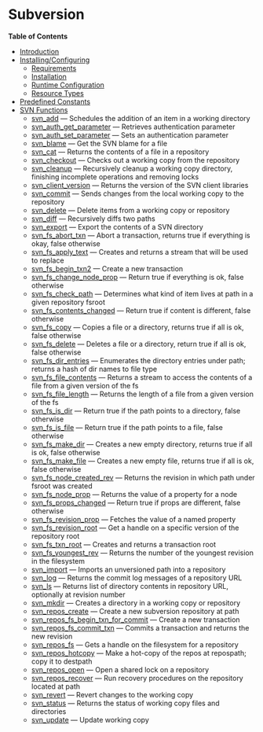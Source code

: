 Subversion
==========

**Table of Contents**

-   [Introduction](/intro/svn.html)
-   [Installing/Configuring](/svn/setup.html)
    -   [Requirements](/svn/setup.html#Requirements)
    -   [Installation](/svn/setup.html#Installation)
    -   [Runtime Configuration](/svn/setup.html#Runtime%20Configuration)
    -   [Resource Types](/svn/setup.html#Resource%20Types)
-   [Predefined Constants](/svn/constants.html)
-   [SVN Functions](/ref/svn.html)
    -   [svn\_add](/ref/svn.html#svn_add) — Schedules the addition of an
        item in a working directory
    -   [svn\_auth\_get\_parameter](/ref/svn.html#svn_auth_get_parameter)
        — Retrieves authentication parameter
    -   [svn\_auth\_set\_parameter](/ref/svn.html#svn_auth_set_parameter)
        — Sets an authentication parameter
    -   [svn\_blame](/ref/svn.html#svn_blame) — Get the SVN blame for a
        file
    -   [svn\_cat](/ref/svn.html#svn_cat) — Returns the contents of a
        file in a repository
    -   [svn\_checkout](/ref/svn.html#svn_checkout) — Checks out a
        working copy from the repository
    -   [svn\_cleanup](/ref/svn.html#svn_cleanup) — Recursively cleanup
        a working copy directory, finishing incomplete operations and
        removing locks
    -   [svn\_client\_version](/ref/svn.html#svn_client_version) —
        Returns the version of the SVN client libraries
    -   [svn\_commit](/ref/svn.html#svn_commit) — Sends changes from the
        local working copy to the repository
    -   [svn\_delete](/ref/svn.html#svn_delete) — Delete items from a
        working copy or repository
    -   [svn\_diff](/ref/svn.html#svn_diff) — Recursively diffs two
        paths
    -   [svn\_export](/ref/svn.html#svn_export) — Export the contents of
        a SVN directory
    -   [svn\_fs\_abort\_txn](/ref/svn.html#svn_fs_abort_txn) — Abort a
        transaction, returns true if everything is okay, false otherwise
    -   [svn\_fs\_apply\_text](/ref/svn.html#svn_fs_apply_text) —
        Creates and returns a stream that will be used to replace
    -   [svn\_fs\_begin\_txn2](/ref/svn.html#svn_fs_begin_txn2) — Create
        a new transaction
    -   [svn\_fs\_change\_node\_prop](/ref/svn.html#svn_fs_change_node_prop)
        — Return true if everything is ok, false otherwise
    -   [svn\_fs\_check\_path](/ref/svn.html#svn_fs_check_path) —
        Determines what kind of item lives at path in a given repository
        fsroot
    -   [svn\_fs\_contents\_changed](/ref/svn.html#svn_fs_contents_changed)
        — Return true if content is different, false otherwise
    -   [svn\_fs\_copy](/ref/svn.html#svn_fs_copy) — Copies a file or a
        directory, returns true if all is ok, false otherwise
    -   [svn\_fs\_delete](/ref/svn.html#svn_fs_delete) — Deletes a file
        or a directory, return true if all is ok, false otherwise
    -   [svn\_fs\_dir\_entries](/ref/svn.html#svn_fs_dir_entries) —
        Enumerates the directory entries under path; returns a hash of
        dir names to file type
    -   [svn\_fs\_file\_contents](/ref/svn.html#svn_fs_file_contents) —
        Returns a stream to access the contents of a file from a given
        version of the fs
    -   [svn\_fs\_file\_length](/ref/svn.html#svn_fs_file_length) —
        Returns the length of a file from a given version of the fs
    -   [svn\_fs\_is\_dir](/ref/svn.html#svn_fs_is_dir) — Return true if
        the path points to a directory, false otherwise
    -   [svn\_fs\_is\_file](/ref/svn.html#svn_fs_is_file) — Return true
        if the path points to a file, false otherwise
    -   [svn\_fs\_make\_dir](/ref/svn.html#svn_fs_make_dir) — Creates a
        new empty directory, returns true if all is ok, false otherwise
    -   [svn\_fs\_make\_file](/ref/svn.html#svn_fs_make_file) — Creates
        a new empty file, returns true if all is ok, false otherwise
    -   [svn\_fs\_node\_created\_rev](/ref/svn.html#svn_fs_node_created_rev)
        — Returns the revision in which path under fsroot was created
    -   [svn\_fs\_node\_prop](/ref/svn.html#svn_fs_node_prop) — Returns
        the value of a property for a node
    -   [svn\_fs\_props\_changed](/ref/svn.html#svn_fs_props_changed) —
        Return true if props are different, false otherwise
    -   [svn\_fs\_revision\_prop](/ref/svn.html#svn_fs_revision_prop) —
        Fetches the value of a named property
    -   [svn\_fs\_revision\_root](/ref/svn.html#svn_fs_revision_root) —
        Get a handle on a specific version of the repository root
    -   [svn\_fs\_txn\_root](/ref/svn.html#svn_fs_txn_root) — Creates
        and returns a transaction root
    -   [svn\_fs\_youngest\_rev](/ref/svn.html#svn_fs_youngest_rev) —
        Returns the number of the youngest revision in the filesystem
    -   [svn\_import](/ref/svn.html#svn_import) — Imports an unversioned
        path into a repository
    -   [svn\_log](/ref/svn.html#svn_log) — Returns the commit log
        messages of a repository URL
    -   [svn\_ls](/ref/svn.html#svn_ls) — Returns list of directory
        contents in repository URL, optionally at revision number
    -   [svn\_mkdir](/ref/svn.html#svn_mkdir) — Creates a directory in a
        working copy or repository
    -   [svn\_repos\_create](/ref/svn.html#svn_repos_create) — Create a
        new subversion repository at path
    -   [svn\_repos\_fs\_begin\_txn\_for\_commit](/ref/svn.html#svn_repos_fs_begin_txn_for_commit)
        — Create a new transaction
    -   [svn\_repos\_fs\_commit\_txn](/ref/svn.html#svn_repos_fs_commit_txn)
        — Commits a transaction and returns the new revision
    -   [svn\_repos\_fs](/ref/svn.html#svn_repos_fs) — Gets a handle on
        the filesystem for a repository
    -   [svn\_repos\_hotcopy](/ref/svn.html#svn_repos_hotcopy) — Make a
        hot-copy of the repos at repospath; copy it to destpath
    -   [svn\_repos\_open](/ref/svn.html#svn_repos_open) — Open a shared
        lock on a repository
    -   [svn\_repos\_recover](/ref/svn.html#svn_repos_recover) — Run
        recovery procedures on the repository located at path
    -   [svn\_revert](/ref/svn.html#svn_revert) — Revert changes to the
        working copy
    -   [svn\_status](/ref/svn.html#svn_status) — Returns the status of
        working copy files and directories
    -   [svn\_update](/ref/svn.html#svn_update) — Update working copy
